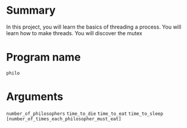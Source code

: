 # Summary
 In this project, you will learn the basics of threading a process. You will
learn how to make threads. You will discover the mutex
# Program name
`philo`
# Arguments
`number_of_philosophers` `time_to_die` `time_to_eat`
`time_to_sleep` `[number_of_times_each_philosopher_must_eat]`
